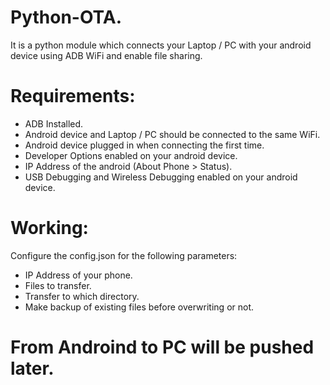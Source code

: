 # Python-OTA.
It is a python module which connects your Laptop / PC with your android device using ADB WiFi and enable file sharing.

# Requirements:
- ADB Installed.
- Android device and Laptop / PC should be connected to the same WiFi.
- Android device plugged in when connecting the first time.
- Developer Options enabled on your android device.
- IP Address of the android (About Phone > Status).
- USB Debugging and Wireless Debugging enabled on your android device.

# Working:
Configure the config.json for the following parameters:
- IP Address of your phone.
- Files to transfer.
- Transfer to which directory.
- Make backup of existing files before overwriting or not.

# From Androind to PC will be pushed later.